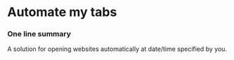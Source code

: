 # Automate my tabs

### One line summary
A solution for opening websites automatically at date/time specified by you.   
